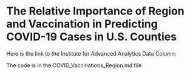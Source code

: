 # The Relative Importance of Region and Vaccination in Predicting COVID-19 Cases in U.S. Counties
Here is the link to the Institute for Advanced Analytics Data Column: 

The code is in the COVID_Vaccinations_Region.md file
